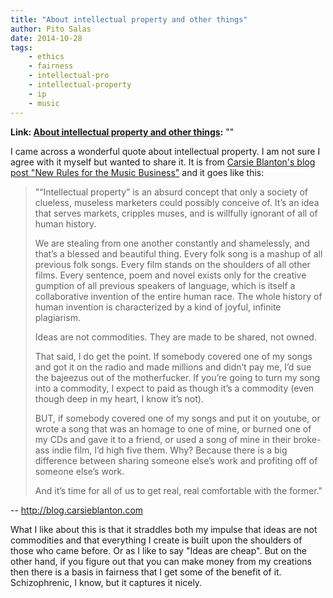 ```yaml
---
title: "About intellectual property and other things"
author: Pito Salas
date: 2014-10-28
tags:
    - ethics
    - fairness
    - intellectual-pro
    - intellectual-property
    - ip
    - music
---
```


**Link: [About intellectual property and other things](None):** ""



I came across a wonderful quote about intellectual property. I am not sure I
agree with it myself but wanted to share it. It is from [Carsie Blanton's blog
post "New Rules for the Music Business"](<http://blog.carsieblanton.com>) and
it goes like this:

> "“Intellectual property” is an absurd concept that only a society of
> clueless, museless marketers could possibly conceive of. It’s an idea that
> serves markets, cripples muses, and is willfully ignorant of all of human
> history.
>
> We are stealing from one another constantly and shamelessly, and that’s a
> blessed and beautiful thing. Every folk song is a mashup of all previous
> folk songs. Every film stands on the shoulders of all other films. Every
> sentence, poem and novel exists only for the creative gumption of all
> previous speakers of language, which is itself a collaborative invention of
> the entire human race. The whole history of human invention is characterized
> by a kind of joyful, infinite plagiarism.
>
> Ideas are not commodities. They are made to be shared, not owned.
>
> That said, I do get the point. If somebody covered one of my songs and got
> it on the radio and made millions and didn’t pay me, I’d sue the bajeezus
> out of the motherfucker. If you’re going to turn my song into a commodity, I
> expect to paid as though it’s a commodity (even though deep in my heart, I
> know it’s not).
>
> BUT, if somebody covered one of my songs and put it on youtube, or wrote a
> song that was an homage to one of mine, or burned one of my CDs and gave it
> to a friend, or used a song of mine in their broke-ass indie film, I’d high
> five them. Why? Because there is a big difference between sharing someone
> else’s work and profiting off of someone else’s work.
>
> And it’s time for all of us to get real, real comfortable with the former."  
>

-- http://blog.carsieblanton.com

What I like about this is that it straddles both my impulse that ideas are not
commodities and that everything I create is built upon the shoulders of those
who came before. Or as I like to say "Ideas are cheap". But on the other hand,
if you figure out that you can make money from my creations then there is a
basis in fairness that I get some of the benefit of it. Schizophrenic, I know,
but it captures it nicely.


